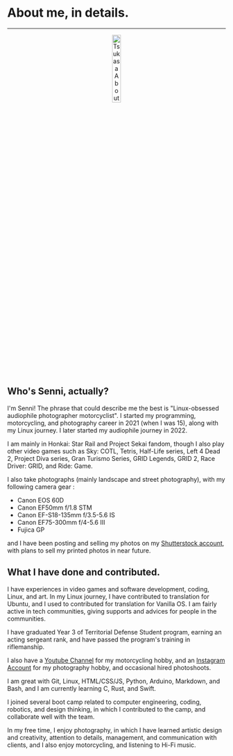 # About me, in details.

---

<p align="center">
  <img src="Kasa.gif" alt="TsukasaAboutMe" width="20%"/>
</p>

## Who's Senni, actually?

I'm Senni! The phrase that could describe me the best is "Linux-obsessed audiophile photographer motorcyclist". I started my programming, motorcycling, and photography career in 2021 (when I was 15), along with my Linux journey. I later started my audiophile journey in 2022. 

I am mainly in Honkai: Star Rail and Project Sekai fandom, though I also play other video games such as Sky: COTL, Tetris, Half-Life series, Left 4 Dead 2, Project Diva series, Gran Turismo Series, GRID Legends, GRID 2, Race Driver: GRID, and Ride: Game.

I also take photographs (mainly landscape and street photography), with my following camera gear :

- Canon EOS 60D 
- Canon EF50mm f/1.8 STM
- Canon EF-S18-135mm f/3.5-5.6 IS
- Canon EF75-300mm f/4-5.6 III
- Fujica GP

and I have been posting and selling my photos on my [Shutterstock account](https://shutterstock.com/g/senni_han), with plans to sell my printed photos in near future.

## What I have done and contributed.

I have experiences in video games and software development, coding, Linux, and art. In my Linux journey, I have contributed to translation for Ubuntu, and I used to contributed for translation for Vanilla OS. I am fairly active in tech communities, giving supports and advices for people in the communities.

I have graduated Year 3 of Territorial Defense Student program, earning an acting sergeant rank, and have passed the program's training in riflemanship.

I also have a [Youtube Channel](https://youtube.com/@senni_ride_audio) for my motorcycling hobby, and an [Instagram Account](https://instagram.com/senni_photos) for my photography hobby, and occasional hired photoshoots.

I am great with Git, Linux, HTML/CSS/JS, Python, Arduino, Markdown, and Bash, and I am currently learning C, Rust, and Swift.

I joined several boot camp related to computer engineering, coding, robotics, and design thinking, in which I contributed to the camp, and collaborate well with the team.

In my free time, I enjoy photography, in which I have learned artistic design and creativity, attention to details, management, and communication with clients, and I also enjoy motorcycling, and listening to Hi-Fi music.
